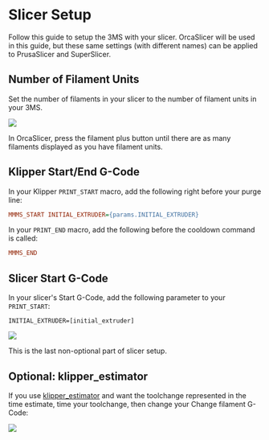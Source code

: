 # Slicer Setup

Follow this guide to setup the 3MS with your slicer. OrcaSlicer will be used in this guide, but these same settings (with different names) can be applied to PrusaSlicer and SuperSlicer.

## Number of Filament Units

Set the number of filaments in your slicer to the number of filament units in your 3MS. 

![](slicer1.png)

In OrcaSlicer, press the filament plus button until there are as many filaments displayed as you have filament units.

## Klipper Start/End G-Code

In your Klipper `PRINT_START` macro, add the following right before your purge line:

```cfg
MMMS_START INITIAL_EXTRUDER={params.INITIAL_EXTRUDER}
```

In your `PRINT_END` macro, add the following before the cooldown command is called:

```cfg
MMMS_END
```

## Slicer Start G-Code

In your slicer's Start G-Code, add the following parameter to your `PRINT_START`:

```
INITIAL_EXTRUDER=[initial_extruder]
```

![](slicer2.png)

This is the last non-optional part of slicer setup.

## Optional: klipper_estimator

If you use [klipper_estimator](https://github.com/Annex-Engineering/klipper_estimator) and want the toolchange represented in the time estimate, time your toolchange, then change your Change filament G-Code:

![](slicer3.png)